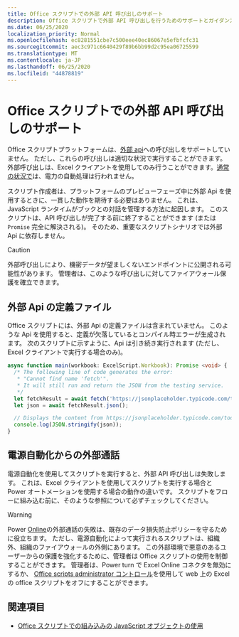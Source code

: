 ```yaml
---
title: Office スクリプトでの外部 API 呼び出しのサポート
description: Office スクリプトで外部 API 呼び出しを行うためのサポートとガイダンス。
ms.date: 06/25/2020
localization_priority: Normal
ms.openlocfilehash: ec8281551cbe7c500eee40ec86067e5efbfcfc31
ms.sourcegitcommit: aec3c971c6640429f89b6bb99d2c95ea06725599
ms.translationtype: MT
ms.contentlocale: ja-JP
ms.lasthandoff: 06/25/2020
ms.locfileid: "44878819"
---
```

# <a name="external-api-call-support-in-office-scripts"></a>Office スクリプトでの外部 API 呼び出しのサポート

Office スクリプトプラットフォームは、[外部 api](https://developer.mozilla.org/docs/Web/API)への呼び出しをサポートしていません。 ただし、これらの呼び出しは適切な状況で実行することができます。 外部呼び出しは、Excel クライアントを使用してのみ行うことができます。[通常の状況で](#external-calls-from-power-automate)は、電力の自動処理は行われません。

スクリプト作成者は、プラットフォームのプレビューフェーズ中に外部 Api を使用するときに、一貫した動作を期待する必要はありません。 これは、JavaScript ランタイムがブックとの対話を管理する方法に起因します。 このスクリプトは、API 呼び出しが完了する前に終了することができます (または `Promise` 完全に解決される)。 そのため、重要なスクリプトシナリオでは外部 Api に依存しません。

> [!CAUTION]
> 外部呼び出しにより、機密データが望ましくないエンドポイントに公開される可能性があります。 管理者は、このような呼び出しに対してファイアウォール保護を確立できます。

## <a name="definition-files-for-external-apis"></a>外部 Api の定義ファイル

Office スクリプトには、外部 Api の定義ファイルは含まれていません。 このような Api を使用すると、定義が欠落しているとコンパイル時エラーが生成されます。 次のスクリプトに示すように、Api は引き続き実行されます (ただし、Excel クライアントで実行する場合のみ)。

```typescript
async function main(workbook: ExcelScript.Workbook): Promise <void> {
  /* The following line of code generates the error:
   * "Cannot find name 'fetch'".
   * It will still run and return the JSON from the testing service.
   */
  let fetchResult = await fetch('https://jsonplaceholder.typicode.com/todos/1');
  let json = await fetchResult.json();

  // Displays the content from https://jsonplaceholder.typicode.com/todos/1
  console.log(JSON.stringify(json));
}
```

## <a name="external-calls-from-power-automate"></a>電源自動化からの外部通話

電源自動化を使用してスクリプトを実行すると、外部 API 呼び出しは失敗します。 これは、Excel クライアントを使用してスクリプトを実行する場合と Power オートメーションを使用する場合の動作の違いです。 スクリプトをフローに組み込む前に、そのような参照について必ずチェックしてください。

> [!WARNING]
> Power [Online](/connectors/excelonlinebusiness)の外部通話の失敗は、既存のデータ損失防止ポリシーを守るために役立ちます。 ただし、電源自動化によって実行されるスクリプトは、組織外、組織のファイアウォールの外側にあります。 この外部環境で悪意のあるユーザーからの保護を強化するために、管理者は Office スクリプトの使用を制御することができます。 管理者は、Power turn で Excel Online コネクタを無効にするか、 [Office scripts administrator コントロール](https://support.microsoft.com/office/19d3c51a-6ca2-40ab-978d-60fa49554dcf)を使用して web 上の Excel の office スクリプトをオフにすることができます。

## <a name="see-also"></a>関連項目

- [Office スクリプトでの組み込みの JavaScript オブジェクトの使用](javascript-objects.md)